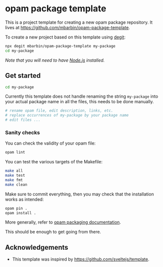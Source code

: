 # opam package template

This is a project template for creating a new opam package repository. It lives at https://github.com/mbarbin/opam-package-template.

To create a new project based on this template using [degit](https://github.com/Rich-Harris/degit):

```bash
npx degit mbarbin/opam-package-template my-package
cd my-package
```

*Note that you will need to have [Node.js](https://nodejs.org) installed.*

## Get started

```bash
cd my-package
```

Currently this template does not handle renaming the string
`my-package` into your actual package name in all the files, this
needs to be done manually.

```bash
# rename opam file, edit description, links, etc.
# replace occurrences of my-package by your package name
# edit files ...
```

### Sanity checks

You can check the validity of your opam file:

```bash
opam lint
```

You can test the various targets of the Makefile:

```bash
make all
make test
make fmt
make clean
```

Make sure to commit everything, then you may check that the
installation works as intended:

```bash
opam pin .
opam install .
```

More generally, refer to [opam packaging
documentation](https://opam.ocaml.org/doc/Packaging.html).

This should be enough to get going from there.

## Acknowledgements

- This template was inspired by https://github.com/sveltejs/template.
